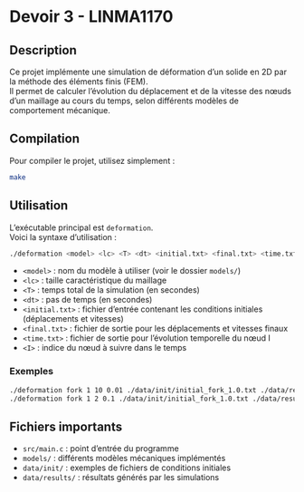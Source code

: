 # Devoir 3 - LINMA1170

## Description

Ce projet implémente une simulation de déformation d’un solide en 2D par la méthode des éléments finis (FEM).  
Il permet de calculer l’évolution du déplacement et de la vitesse des nœuds d’un maillage au cours du temps, selon différents modèles de comportement mécanique.

## Compilation

Pour compiler le projet, utilisez simplement :

```bash
make
```

## Utilisation

L’exécutable principal est `deformation`.  
Voici la syntaxe d’utilisation :

```bash
./deformation <model> <lc> <T> <dt> <initial.txt> <final.txt> <time.txt> <I>
```

- `<model>` : nom du modèle à utiliser (voir le dossier `models/`)
- `<lc>` : taille caractéristique du maillage
- `<T>` : temps total de la simulation (en secondes)
- `<dt>` : pas de temps (en secondes)
- `<initial.txt>` : fichier d’entrée contenant les conditions initiales (déplacements et vitesses)
- `<final.txt>` : fichier de sortie pour les déplacements et vitesses finaux
- `<time.txt>` : fichier de sortie pour l’évolution temporelle du nœud I
- `<I>` : indice du nœud à suivre dans le temps

### Exemples

```bash
./deformation fork 1 10 0.01 ./data/init/initial_fork_1.0.txt ./data/results/final.txt ./data/results/time.txt 5
./deformation fork 1 2 0.1 ./data/init/initial_fork_1.0.txt ./data/results/final.txt ./data/results/time.txt 2
```

## Fichiers importants

- `src/main.c` : point d’entrée du programme
- `models/` : différents modèles mécaniques implémentés
- `data/init/` : exemples de fichiers de conditions initiales
- `data/results/` : résultats générés par les simulations